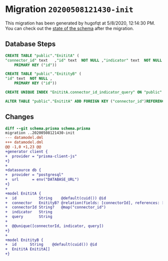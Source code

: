 # Migration `20200508121430-init`

This migration has been generated by hugofqt at 5/8/2020, 12:14:30 PM.
You can check out the [state of the schema](./schema.prisma) after the migration.

## Database Steps

```sql
CREATE TABLE "public"."EnititA" (
"connector_id" text   ,"id" text  NOT NULL ,"indicator" text  NOT NULL ,"query" text  NOT NULL ,
    PRIMARY KEY ("id"))

CREATE TABLE "public"."EnitityB" (
"id" text  NOT NULL ,
    PRIMARY KEY ("id"))

CREATE UNIQUE INDEX "EnititA.connector_id_indicator_query" ON "public"."EnititA"("connector_id","indicator","query")

ALTER TABLE "public"."EnititA" ADD FOREIGN KEY ("connector_id")REFERENCES "public"."EnitityB"("id") ON DELETE SET NULL  ON UPDATE CASCADE
```

## Changes

```diff
diff --git schema.prisma schema.prisma
migration ..20200508121430-init
--- datamodel.dml
+++ datamodel.dml
@@ -1,0 +1,23 @@
+generator client {
+  provider = "prisma-client-js"
+}
+
+datasource db {
+  provider = "postgresql"
+  url      = env("DATABASE_URL")
+}
+
+model EnititA {
+  id          String    @default(cuid()) @id
+  connector   EnitityB? @relation(fields: [connectorId], references: [id])
+  connectorId String?   @map("connector_id")
+  indicator   String
+  query       String
+
+  @@unique([connectorId, indicator, query])
+}
+
+model EnitityB {
+  id      String    @default(cuid()) @id
+  EnititA EnititA[]
+}
```


